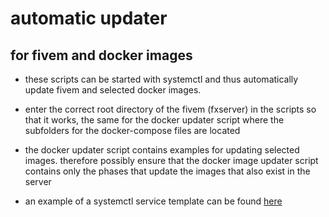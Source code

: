 # automatic updater 
## for fivem and docker images

- these scripts can be started with systemctl and thus automatically update fivem and selected docker images.

- enter the correct root directory of the fivem (fxserver) in the scripts so that it works, the same for the docker updater script where the subfolders for the docker-compose files are located

- the docker updater script contains examples for updating selected images. therefore possibly ensure that the docker image updater script contains only the phases that update the images that also exist in the server

- an example of a systemctl service template can be found [here](../backup-solution)
